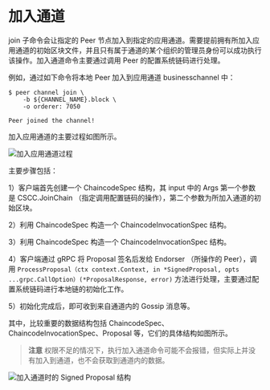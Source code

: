 # 加入通道

join 子命令会让指定的 Peer 节点加入到指定的应用通道。需要提前拥有所加入应用通道的初始区块文件，并且只有属于通道的某个组织的管理员身份可以成功执行该操作。加入通道命令主要通过调用 Peer 的配置系统链码进行处理。

例如，通过如下命令将本地 Peer 加入到应用通道 businesschannel 中：

```
$ peer channel join \
    -b ${CHANNEL_NAME}.block \
    -o orderer: 7050

Peer joined the channel!
```

加入应用通道的主要过程如图所示。

![加入应用通道过程](http://upload-images.jianshu.io/upload_images/107769-71d6f6c7a769bdf3.png?imageMogr2/auto-orient/strip%7CimageView2/2/w/1240)

主要步骤包括：

1）客户端首先创建一个 ChaincodeSpec 结构，其 input 中的 Args 第一个参数是 CSCC.JoinChain （指定调用配置链码的操作），第二个参数为所加入通道的初始区块。

2）利用 ChaincodeSpec 构造一个 ChaincodeInvocationSpec 结构。

3）利用 ChaincodeSpec 构造一个 ChaincodeInvocationSpec 结构。

4）客户端通过 gRPC 将 Proposal 签名后发给 Endorser （所操作的 Peer），调用 `ProcessProposal（ctx context.Context, in *SignedProposal, opts ...grpc.CallOption）(*ProposalResponse, error)` 方法进行处理，主要通过配置系统链码进行本地链的初始化工作。

5）初始化完成后，即可收到来自通道内的 Gossip 消息等。

其中，比较重要的数据结构包括 ChaincodeSpec、ChaincodeInvocationSpec、Proposal 等，它们的具体结构如图所示。

> **注意** 权限不足的情况下，执行加入通道命令可能不会报错，但实际上并没有加入到通道，也不会获取到通道内的数据。

![加入通道时的 Signed Proposal 结构](http://oioe30uk4.bkt.clouddn.com/%E5%8A%A0%E5%85%A5%E9%80%9A%E9%81%93%E6%97%B6%E7%9A%84%20Signed%20Proposal%20%E7%BB%93%E6%9E%84.png)
